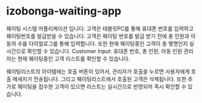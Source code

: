 # izobonga-waiting-app

웨이팅 시스템 어플리케이션 입니다. 
고객은 테블릿PC를 통해 휴대폰 번호를 입력하고 웨이팅번호를 발급받을 수 있습니다.
고객은 웨이팅 번호를 발급 받기 전에 총 인원과 아동의 수를 다이얼로그를 통해 입력합니다. 
또한 현재 웨이팅중인 고객이 총 몇명인지 실시간으로 확인할 수 있습니다. 
Customer Input: 휴대폰 번호, 총 인원, 아동 인원  관리자는 현재 웨이팅중인 고객 리스트를 확인할 수 있습니다.

웨이팅리스트의 아이템에는 호출 버튼이 있어서, 관리자가 호출을 누르면 사용자에게 호출 메세지가 전송됩니다.
그리고 웨이팅리스트에서 호출된 고객은 삭제됩니다. 또한 추가로 웨이팅을 접수한 고객이 있으면 리스트는 실시간으로 반영되어 즉시 확인할 수 있습니다.  
